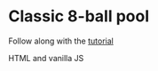 # Classic 8-ball pool #

Follow along with the [tutorial](https://youtu.be/aXwCrtAo4Wc)

HTML and vanilla JS
